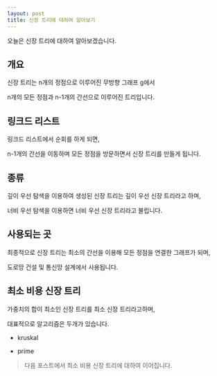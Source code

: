 ```yaml
---
layout: post
title: 신장 트리에 대하여 알아보기
---
```


오늘은 신장 트리에 대하여 알아보겠습니다.

## 개요

신장 트리는 n개의 정점으로 이루어진 무방향 그래프 g에서 

n개의 모든 정점과 n-1개의 간선으로 이루어진 트리입니다.

## 링크드 리스트

링크드 리스트에서 순회를 하게 되면, 

n-1개의 간선을 이동하며 모든 정점을 방문하면서 신장 트리를 만들게 됩니다.

## 종류

깊이 우선 탐색을 이용하여 생성된 신장 트리는 깊이 우선 신장 트리라고 하며, 

너비 우선 탐색을 이용하면 너비 우선 신장 트리라고 불립니다.

## 사용되는 곳

최종적으로 신장 트리는 최소의 간선을 이용해 모든 정점을 연결한 그래프가 되며, 

도로망 건설 및 통신망 설계에서 사용됩니다.

## 최소 비용 신장 트리

가중치의 합이 최소인 신장 트리를 최소 신장 트리라고하며, 

대표적으로 알고리즘은 두개가 있습니다.

* kruskal

* prime

> 다음 포스트에서 최소 비용 신장 트리에 대하여 이어집니다.